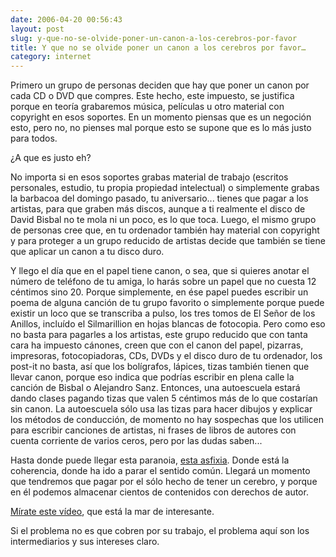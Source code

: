 ```yaml
---
date: 2006-04-20 00:56:43
layout: post
slug: y-que-no-se-olvide-poner-un-canon-a-los-cerebros-por-favor
title: Y que no se olvide poner un canon a los cerebros por favor…
category: internet
---
```


Primero un grupo de personas deciden que hay que poner un canon por cada CD o DVD que compres. Este hecho, este impuesto, se justifica porque en teoría grabaremos música, películas u otro material con copyright en esos soportes. En un momento piensas que es un negoción esto, pero no, no pienses mal porque esto se supone que es lo más justo para todos.





¿A que es justo eh?



<!-- more -->



No importa si en esos soportes grabas material de trabajo (escritos personales, estudio, tu propia propiedad intelectual) o simplemente grabas la barbacoa del domingo pasado, tu aniversario... tienes que pagar a los artistas, para que graben más discos, aunque a ti realmente el disco de David Bisbal no te mola ni un poco, es lo que toca. Luego, el mismo grupo de personas cree que, en tu ordenador también hay material con copyright y para proteger a un grupo reducido de artistas decide que también se tiene que aplicar un canon a tu disco duro.





Y llego el día que en el papel tiene canon, o sea, que si quieres anotar el número de teléfono de tu amiga, lo harás sobre un papel que no cuesta 12 céntimos sino 20. Porque simplemente, en ése papel puedes escribir un poema de alguna canción de tu grupo favorito o simplemente porque puede existir un loco que se transcriba a pulso, los tres tomos de El Señor de los Anillos, incluído el Silmarillion en hojas blancas de fotocopia. Pero como eso no basta para pagarles a los artistas, este grupo reducido que con tanta cara ha impuesto cánones, creen que con el canon del papel, pizarras, impresoras, fotocopiadoras, CDs, DVDs y el disco duro de tu ordenador, los post-it no basta, así que los bolígrafos, lápices, tizas también tienen que llevar canon, porque eso indica que podrías escribir en plena calle la canción de Bisbal o Alejandro Sanz. Entonces, una autoescuela estará dando clases pagando tizas que valen 5 céntimos más de lo que costarían sin canon. La autoescuela sólo usa las tizas para hacer dibujos y explicar los métodos de conducción, de momento no hay sospechas que los utilicen para escribir canciones de artistas, ni frases de libros de autores con cuenta corriente de varios ceros, pero por las dudas saben...





Hasta donde puede llegar esta paranoia, [esta asfixia](http://www.escolar.net/MT/archives/2006/01/porque_la_cultu_1.html). Donde está la coherencia, donde ha ido a parar el sentido común. Llegará un momento que tendremos que pagar por el sólo hecho de tener un cerebro, y porque en él podemos almacenar cientos de contenidos con derechos de autor.





[Mírate este vídeo](http://video.google.com/videoplay?docid=2670688435047353592&q=SGAE&pl=true), que está la mar de interesante.





Si el problema no es que cobren por su trabajo, el problema aquí son los intermediarios y sus intereses claro.
